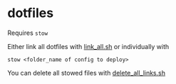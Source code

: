 # dotfiles
Requires `stow`

Either link all dotfiles with [link_all.sh](link_all.sh) or individually with
```
stow <folder_name of config to deploy>
```

You can delete all stowed files with [delete_all_links.sh](delete_all_links.sh)
